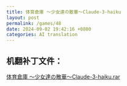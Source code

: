 ```yaml
---
title: 体育倉庫 ～少女達の散華～Claude-3-haiku
layout: post
permalink: /games/48
date: 2024-09-02 19:42:16 +0800
categories: AI translation
---
```



## 机翻补丁文件：

[体育倉庫 ～少女達の散華～Claude-3-haiku.rar](../resources/%E4%BD%93%E8%82%B2%E5%80%89%E5%BA%AB%20%EF%BD%9E%E5%B0%91%E5%A5%B3%E9%81%94%E3%81%AE%E6%95%A3%E8%8F%AF%EF%BD%9EClaude-3-haiku.rar)

 

